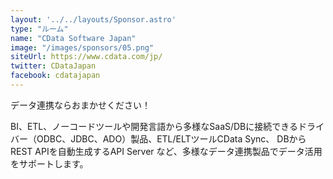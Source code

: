 ```yaml
---
layout: '../../layouts/Sponsor.astro'
type: "ルーム"
name: "CData Software Japan"
image: "/images/sponsors/05.png"
siteUrl: https://www.cdata.com/jp/
twitter: CDataJapan
facebook: cdatajapan
---
```


データ連携ならおまかせください！

BI、ETL、ノーコードツールや開発言語から多様なSaaS/DBに接続できるドライバー（ODBC、JDBC、ADO）製品、ETL/ELTツールCData Sync、 DBからREST APIを自動生成するAPI Server など、多様なデータ連携製品でデータ活用をサポートします。